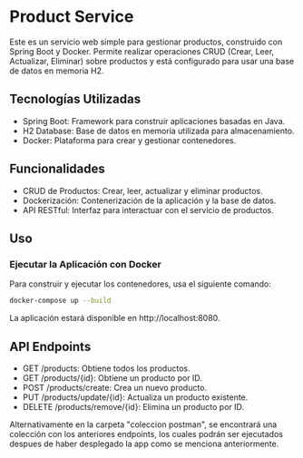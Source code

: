 # Product Service

Este es un servicio web simple para gestionar productos, construido con Spring Boot y Docker. Permite realizar operaciones CRUD (Crear, Leer, Actualizar, Eliminar) sobre productos y está configurado para usar una base de datos en memoria H2.

## Tecnologías Utilizadas

- Spring Boot: Framework para construir aplicaciones basadas en Java.
- H2 Database: Base de datos en memoria utilizada para almacenamiento.
- Docker: Plataforma para crear y gestionar contenedores.

## Funcionalidades

- CRUD de Productos: Crear, leer, actualizar y eliminar productos.
- Dockerización: Contenerización de la aplicación y la base de datos.
- API RESTful: Interfaz para interactuar con el servicio de productos.

## Uso
### Ejecutar la Aplicación con Docker
Para construir y ejecutar los contenedores, usa el siguiente comando:

```bash
docker-compose up --build
```
La aplicación estará disponible en http://localhost:8080.

## API Endpoints
- GET /products: Obtiene todos los productos.
- GET /products/{id}: Obtiene un producto por ID.
- POST /products/create: Crea un nuevo producto.
- PUT /products/update/{id}: Actualiza un producto existente.
- DELETE /products/remove/{id}: Elimina un producto por ID.

Alternativamente en la carpeta "coleccion postman", se encontrará una colección con los anteriores endpoints, los cuales podrán ser ejecutados despues de haber desplegado la app como se menciona anteriormente.
